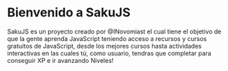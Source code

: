 # Bienvenido a SakuJS

SakuJS es un proyecto creado por @INovomiast el cual tiene el objetivo de que la gente aprenda JavaScript
teniendo acceso a recursos y cursos gratuitos de JavaScript, desde los mejores cursos hasta actividades
interactivas en las cuales tú, como usuario, tendras que completar para conseguir XP e ir avanzando Niveles!
